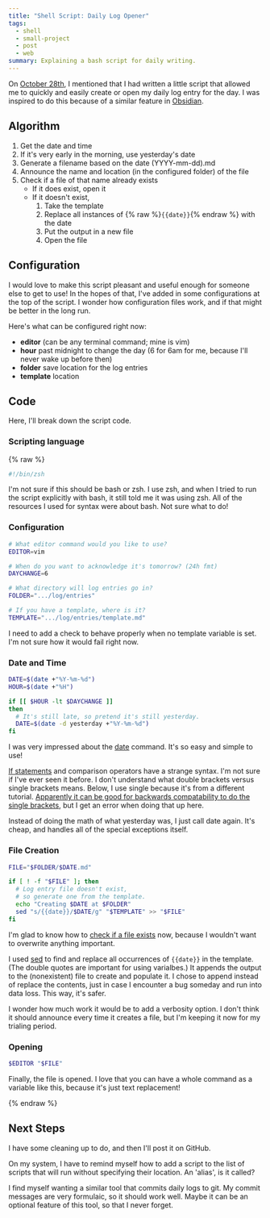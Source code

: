 ```yaml
---
title: "Shell Script: Daily Log Opener"
tags:
  - shell
  - small-project
  - post
  - web
summary: Explaining a bash script for daily writing.
---
```


On [October 28th](/log/2023-10-28), I mentioned that I had written a little script that allowed me to quickly and easily create or open my daily log entry for the day. I was inspired to do this because of a similar feature in [Obsidian](https://obsidian.md/).

## Algorithm

1. Get the date and time
2. If it's very early in the morning, use yesterday's date
3. Generate a filename based on the date (YYYY-mm-dd).md
4. Announce the name and location (in the configured folder) of the file
5. Check if a file of that name already exists
    - If it does exist, open it
    - If it doesn't exist,
        1. Take the template
        2. Replace all instances of {% raw %}`{{date}}`{% endraw %} with the date
        3. Put the output in a new file
        4. Open the file

## Configuration

I would love to make this script pleasant and useful enough for someone else to get to use! In the hopes of that, I've added in some configurations at the top of the script. I wonder how configuration files work, and if that might be better in the long run.

Here's what can be configured right now:
- **editor** (can be any terminal command; mine is vim)
- **hour** past midnight to change the day (6 for 6am for me, because I'll never wake up before then)
- **folder** save location for the log entries
- **template** location

## Code

Here, I'll break down the script code.

### Scripting language
{% raw %}
```bash
#!/bin/zsh
```
I'm not sure if this should be bash or zsh. I use zsh, and when I tried to run the script explicitly with bash, it still told me it was using zsh. All of the resources I used for syntax were about bash. Not sure what to do!

### Configuration
```bash
# What editor command would you like to use?
EDITOR=vim

# When do you want to acknowledge it's tomorrow? (24h fmt)
DAYCHANGE=6

# What directory will log entries go in?
FOLDER=".../log/entries"

# If you have a template, where is it?
TEMPLATE=".../log/entries/template.md"
```
I need to add a check to behave properly when no template variable is set. I'm not sure how it would fail right now.

### Date and Time
```bash
DATE=$(date +"%Y-%m-%d")
HOUR=$(date +"%H")

if [[ $HOUR -lt $DAYCHANGE ]]
then
  # It's still late, so pretend it's still yesterday.
  DATE=$(date -d yesterday +"%Y-%m-%d")
fi
```
I was very impressed about the [date](https://tecadmin.net/get-current-date-and-time-in-bash/) command. It's so easy and simple to use!

[If statements](https://linuxize.com/post/bash-if-else-statement/) and comparison operators have a strange syntax. I'm not sure if I've ever seen it before. I don't understand what double brackets versus single brackets means. Below, I use single because it's from a different tutorial. [Apparently it can be good for backwards compatability to do the single brackets](https://linuxize.com/post/bash-check-if-file-exists/), but I get an error when doing that up here.

Instead of doing the math of what yesterday was, I just call date again. It's cheap, and handles all of the special exceptions itself.

### File Creation

```bash
FILE="$FOLDER/$DATE.md"

if [ ! -f "$FILE" ]; then
  # Log entry file doesn't exist,
  # so generate one from the template.
  echo "Creating $DATE at $FOLDER"
  sed "s/{{date}}/$DATE/g" "$TEMPLATE" >> "$FILE"
fi
```
I'm glad to know how to [check if a file exists](https://linuxize.com/post/bash-check-if-file-exists/) now, because I wouldn't want to overwrite anything important.

I used [sed](https://linuxize.com/post/how-to-use-sed-to-find-and-replace-string-in-files/) to find and replace all occurrences of `{{date}}` in the template. (The double quotes are important for using varialbes.) It appends the output to the (nonexistent) file to create and populate it. I chose to append instead of replace the contents, just in case I encounter a bug someday and run into data loss. This way, it's safer.

I wonder how much work it would be to add a verbosity option. I don't think it should announce every time it creates a file, but I'm keeping it now for my trialing period.

### Opening
```bash
$EDITOR "$FILE"
```
Finally, the file is opened. I love that you can have a whole command as a variable like this, because it's just text replacement!

{% endraw %}

## Next Steps

I have some cleaning up to do, and then I'll post it on GitHub.

On my system, I have to remind myself how to add a script to the list of scripts that will run without specifying their location. An 'alias', is it called?

I find myself wanting a similar tool that commits daily logs to git. My commit messages are very formulaic, so it should work well. Maybe it can be an optional feature of this tool, so that I never forget.
